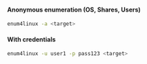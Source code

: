 #### Anonymous enumeration (OS, Shares, Users)
```bash
enum4linux -a <target>
```

#### With credentials
```bash
enum4linux -u user1 -p pass123 <target>
```